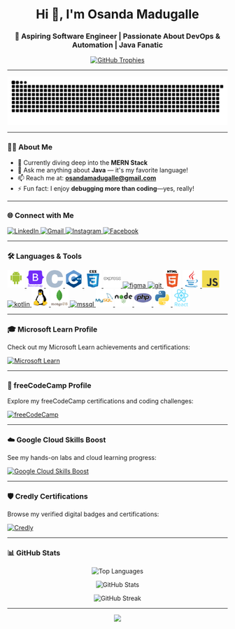 <h1 align="center">Hi 👋, I'm Osanda Madugalle</h1>
<h3 align="center">🚀 Aspiring Software Engineer | Passionate About DevOps & Automation | Java Fanatic</h3>

<p align="center">
  <a href="https://github.com/ryo-ma/github-profile-trophy">
    <img src="https://github-profile-trophy.vercel.app/?username=osandamadugalle&theme=algolia&margin-w=15&margin-h=15" alt="GitHub Trophies" />
  </a>
</p>

---

<p align="center">
  <img src="https://github.com/7oSkaaa/7oSkaaa/blob/output/github-contribution-grid-snake.svg" alt="Snake Game" />
</p>

---

### 👨‍💻 About Me

- 🌱 Currently diving deep into the **MERN Stack**
- 💬 Ask me anything about **Java** — it's my favorite language!
- 📫 Reach me at: **osandamadugalle@gmail.com**
- ⚡ Fun fact: I enjoy **debugging more than coding**—yes, really!

---

### 🌐 Connect with Me

<p align="left">
  <a href="https://linkedin.com/in/osandamadugalle" target="_blank">
    <img src="https://raw.githubusercontent.com/rahuldkjain/github-profile-readme-generator/master/src/images/icons/Social/linked-in-alt.svg" alt="LinkedIn" height="30" width="40" />
  </a>
  <a href="mailto:osandamadugalle@gmail.com" target="_blank">
    <img src="https://img.icons8.com/color/48/000000/gmail-new.png" alt="Gmail" height="30" width="30" />
  </a>
  <a href="https://www.instagram.com/osandamadugalle" target="_blank">
    <img src="https://raw.githubusercontent.com/rahuldkjain/github-profile-readme-generator/master/src/images/icons/Social/instagram.svg" alt="Instagram" height="30" width="40" />
  </a>
  <a href="https://www.facebook.com/osandamadugalle" target="_blank">
    <img src="https://raw.githubusercontent.com/rahuldkjain/github-profile-readme-generator/master/src/images/icons/Social/facebook.svg" alt="Facebook" height="30" width="40" />
  </a>
</p>

---

### 🛠️ Languages & Tools

<p align="left"> <a href="https://developer.android.com" target="_blank" rel="noreferrer"> <img src="https://raw.githubusercontent.com/devicons/devicon/master/icons/android/android-original-wordmark.svg" alt="android" width="40" height="40"/> </a> <a href="https://getbootstrap.com" target="_blank" rel="noreferrer"> <img src="https://raw.githubusercontent.com/devicons/devicon/master/icons/bootstrap/bootstrap-plain-wordmark.svg" alt="bootstrap" width="40" height="40"/> </a> <a href="https://www.cprogramming.com/" target="_blank" rel="noreferrer"> <img src="https://raw.githubusercontent.com/devicons/devicon/master/icons/c/c-original.svg" alt="c" width="40" height="40"/> </a> <a href="https://www.w3schools.com/cpp/" target="_blank" rel="noreferrer"> <img src="https://raw.githubusercontent.com/devicons/devicon/master/icons/cplusplus/cplusplus-original.svg" alt="cplusplus" width="40" height="40"/> </a> <a href="https://www.w3schools.com/css/" target="_blank" rel="noreferrer"> <img src="https://raw.githubusercontent.com/devicons/devicon/master/icons/css3/css3-original-wordmark.svg" alt="css3" width="40" height="40"/> </a> <a href="https://expressjs.com" target="_blank" rel="noreferrer"> <img src="https://raw.githubusercontent.com/devicons/devicon/master/icons/express/express-original-wordmark.svg" alt="express" width="40" height="40"/> </a> <a href="https://www.figma.com/" target="_blank" rel="noreferrer"> <img src="https://www.vectorlogo.zone/logos/figma/figma-icon.svg" alt="figma" width="40" height="40"/> </a> <a href="https://git-scm.com/" target="_blank" rel="noreferrer"> <img src="https://www.vectorlogo.zone/logos/git-scm/git-scm-icon.svg" alt="git" width="40" height="40"/> </a> <a href="https://www.w3.org/html/" target="_blank" rel="noreferrer"> <img src="https://raw.githubusercontent.com/devicons/devicon/master/icons/html5/html5-original-wordmark.svg" alt="html5" width="40" height="40"/> </a> <a href="https://www.java.com" target="_blank" rel="noreferrer"> <img src="https://raw.githubusercontent.com/devicons/devicon/master/icons/java/java-original.svg" alt="java" width="40" height="40"/> </a> <a href="https://developer.mozilla.org/en-US/docs/Web/JavaScript" target="_blank" rel="noreferrer"> <img src="https://raw.githubusercontent.com/devicons/devicon/master/icons/javascript/javascript-original.svg" alt="javascript" width="40" height="40"/> </a> <a href="https://kotlinlang.org" target="_blank" rel="noreferrer"> <img src="https://www.vectorlogo.zone/logos/kotlinlang/kotlinlang-icon.svg" alt="kotlin" width="40" height="40"/> </a> <a href="https://www.linux.org/" target="_blank" rel="noreferrer"> <img src="https://raw.githubusercontent.com/devicons/devicon/master/icons/linux/linux-original.svg" alt="linux" width="40" height="40"/> </a> <a href="https://www.mongodb.com/" target="_blank" rel="noreferrer"> <img src="https://raw.githubusercontent.com/devicons/devicon/master/icons/mongodb/mongodb-original-wordmark.svg" alt="mongodb" width="40" height="40"/> </a> <a href="https://www.microsoft.com/en-us/sql-server" target="_blank" rel="noreferrer"> <img src="https://www.svgrepo.com/show/303229/microsoft-sql-server-logo.svg" alt="mssql" width="40" height="40"/> </a> <a href="https://www.mysql.com/" target="_blank" rel="noreferrer"> <img src="https://raw.githubusercontent.com/devicons/devicon/master/icons/mysql/mysql-original-wordmark.svg" alt="mysql" width="40" height="40"/> </a> <a href="https://nodejs.org" target="_blank" rel="noreferrer"> <img src="https://raw.githubusercontent.com/devicons/devicon/master/icons/nodejs/nodejs-original-wordmark.svg" alt="nodejs" width="40" height="40"/> </a> <a href="https://www.php.net" target="_blank" rel="noreferrer"> <img src="https://raw.githubusercontent.com/devicons/devicon/master/icons/php/php-original.svg" alt="php" width="40" height="40"/> </a> <a href="https://www.python.org" target="_blank" rel="noreferrer"> <img src="https://raw.githubusercontent.com/devicons/devicon/master/icons/python/python-original.svg" alt="python" width="40" height="40"/> </a> <a href="https://reactjs.org/" target="_blank" rel="noreferrer"> <img src="https://raw.githubusercontent.com/devicons/devicon/master/icons/react/react-original-wordmark.svg" alt="react" width="40" height="40"/> </a> </p>

---
<!--
### 🏆 Achievements & Certifications

- ✅ Certified in Java Programming – Oracle Academy
- 🥇 Winner of HackX 2024 – University Hackathon
- 📜 Completed MongoDB for Developers – MongoDB University

---
-->
### 🎓 Microsoft Learn Profile

Check out my Microsoft Learn achievements and certifications:

[![Microsoft Learn](https://img.shields.io/badge/Microsoft%20Learn-View%20Profile-blue?style=for-the-badge&logo=microsoft)](https://learn.microsoft.com/users/osandamadugalle/)

---

### 🧠 freeCodeCamp Profile

Explore my freeCodeCamp certifications and coding challenges:

[![freeCodeCamp](https://img.shields.io/badge/freeCodeCamp-View%20Profile-0A0A23?style=for-the-badge&logo=freeCodeCamp&logoColor=white)](https://www.freecodecamp.org/osandamadugalle)

---

### ☁️ Google Cloud Skills Boost

See my hands-on labs and cloud learning progress:

[![Google Cloud Skills Boost](https://img.shields.io/badge/Google%20Cloud-Skills%20Boost-4285F4?style=for-the-badge&logo=googlecloud&logoColor=white)](https://www.cloudskillsboost.google/public_profiles/723b25a3-cabd-40d5-86e4-2884fcf383e5)

---

### 🛡️ Credly Certifications

Browse my verified digital badges and certifications:

[![Credly](https://img.shields.io/badge/Credly-Badges-orange?style=for-the-badge&logo=credly)](https://www.credly.com/users/osandamadugalle/badges)

---


### 📊 GitHub Stats

<p align="center">
  <img src="https://github-readme-stats.vercel.app/api/top-langs?username=osandamadugalle&show_icons=true&locale=en&layout=compact&theme=dark" alt="Top Languages" />
</p>

<p align="center">
  <img src="https://github-readme-stats.vercel.app/api?username=osandamadugalle&show_icons=true&locale=en&theme=dark" alt="GitHub Stats" />
</p>

<p align="center">
  <img src="https://github-readme-streak-stats.herokuapp.com/?user=osandamadugalle&theme=dark" alt="GitHub Streak" />
</p>

---

<p align="center">
  <img src="https://raw.githubusercontent.com/Trilokia/Trilokia/379277808c61ef204768a61bbc5d25bc7798ccf1/bottom_header.svg" />
</p>
